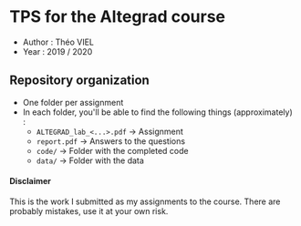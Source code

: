 # TPS for the Altegrad course
- Author : Théo VIEL
- Year : 2019 / 2020

## Repository organization 

- One folder per assignment
- In each folder, you'll be able to find the following things (approximately) :
    - `ALTEGRAD_lab_<...>.pdf` -> Assignment
    - `report.pdf` -> Answers to the questions
    - `code/` -> Folder with the completed code
    - `data/` -> Folder with the data



#### Disclaimer

This is the work I submitted as my assignments to the course. There are probably mistakes, use it at your own risk.
